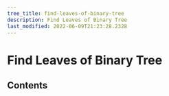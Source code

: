 ```yaml
---
tree_title: find-leaves-of-binary-tree
description: Find Leaves of Binary Tree
last_modified: 2022-06-09T21:23:28.2328
---
```


# Find Leaves of Binary Tree

## Contents
